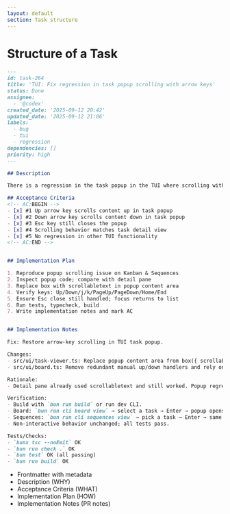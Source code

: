 ```yaml
---
layout: default
section: Task structure
---
```


# Structure of a Task

<div class="flex gap-8 mt-10">
<div class="">

```markdown {|1-15|16-19|20-30|31-40|41-70}{maxHeight:'24rem',class:'task-structure-block'}
---
id: task-264
title: 'TUI: Fix regression in task popup scrolling with arrow keys'
status: Done
assignee:
  - '@codex'
created_date: '2025-09-12 20:42'
updated_date: '2025-09-12 21:06'
labels:
  - bug
  - tui
  - regression
dependencies: []
priority: high
---

## Description

There is a regression in the task popup in the TUI where scrolling with up and down arrows doesn't work anymore. The esc button works for closing the popup, but arrow key scrolling is broken. The scrolling works fine in the task detail view of the task list, so the issue is specifically with the popup.

## Acceptance Criteria
<!-- AC:BEGIN -->
- [x] #1 Up arrow key scrolls content up in task popup
- [x] #2 Down arrow key scrolls content down in task popup
- [x] #3 Esc key still closes the popup
- [x] #4 Scrolling behavior matches task detail view
- [x] #5 No regression in other TUI functionality
<!-- AC:END -->


## Implementation Plan

1. Reproduce popup scrolling issue on Kanban & Sequences
2. Inspect popup code; compare with detail pane
3. Replace box with scrollabletext in popup content area
4. Verify keys: Up/Down/j/k/PageUp/PageDown/Home/End
5. Ensure Esc close still handled; focus returns to list
6. Run tests, typecheck, build
7. Write implementation notes and mark AC


## Implementation Notes

Fix: Restore arrow-key scrolling in TUI task popup.

Changes:
- src/ui/task-viewer.ts: Replace popup content area from box({ scrollable: true }) to scrollabletext({...}) to use built-in scrolling handlers (up/down/j/k/PageUp/PageDown/Home/End).
- src/ui/board.ts: Remove redundant manual up/down handlers and rely on scrollabletext defaults.

Rationale:
- Detail pane already used scrollabletext and still worked. Popup regressed after switching to a plain box, which doesn't reliably handle arrow key scrolling; also avoid double-scroll and any casts.

Verification:
- Build with `bun run build` or run dev CLI.
- Board: `bun run cli board view` → select a task → Enter → popup opens → Up/Down and j/k scroll; Esc closes.
- Sequences: `bun run cli sequences view` → pick a task → Enter → same behavior.
- Non-interactive behavior unchanged; all tests pass.

Tests/Checks:
- `bunx tsc --noEmit` OK
- `bun run check .` OK
- `bun test` OK (all passing)
- `bun run build` OK

```
</div>
<div class="w-120">
<ul>
<li v-click="1">
Frontmatter with metadata
</li>

<li v-click="2">
Description (WHY)
</li>

<li v-click="3">
Acceptance Criteria (WHAT)
</li>

<li v-click="4">
Implementation Plan (HOW)
</li>

<li v-click="5">
Implementation Notes (PR notes)
</li>
</ul>
</div>
</div>

